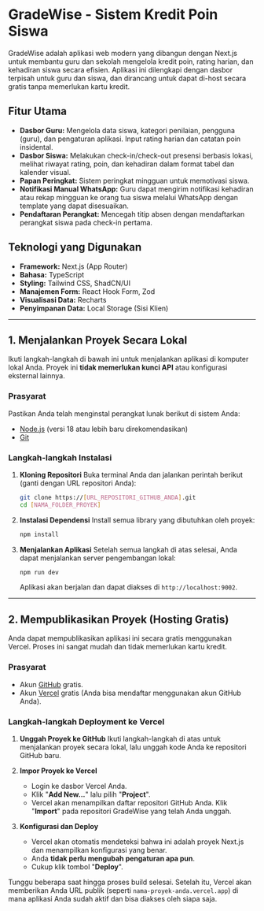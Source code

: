 
# GradeWise - Sistem Kredit Poin Siswa

GradeWise adalah aplikasi web modern yang dibangun dengan Next.js untuk membantu guru dan sekolah mengelola kredit poin, rating harian, dan kehadiran siswa secara efisien. Aplikasi ini dilengkapi dengan dasbor terpisah untuk guru dan siswa, dan dirancang untuk dapat di-host secara gratis tanpa memerlukan kartu kredit.

## Fitur Utama

- **Dasbor Guru:** Mengelola data siswa, kategori penilaian, pengguna (guru), dan pengaturan aplikasi. Input rating harian dan catatan poin insidental.
- **Dasbor Siswa:** Melakukan check-in/check-out presensi berbasis lokasi, melihat riwayat rating, poin, dan kehadiran dalam format tabel dan kalender visual.
- **Papan Peringkat:** Sistem peringkat mingguan untuk memotivasi siswa.
- **Notifikasi Manual WhatsApp:** Guru dapat mengirim notifikasi kehadiran atau rekap mingguan ke orang tua siswa melalui WhatsApp dengan template yang dapat disesuaikan.
- **Pendaftaran Perangkat:** Mencegah titip absen dengan mendaftarkan perangkat siswa pada check-in pertama.

## Teknologi yang Digunakan

- **Framework:** Next.js (App Router)
- **Bahasa:** TypeScript
- **Styling:** Tailwind CSS, ShadCN/UI
- **Manajemen Form:** React Hook Form, Zod
- **Visualisasi Data:** Recharts
- **Penyimpanan Data:** Local Storage (Sisi Klien)

---

## 1. Menjalankan Proyek Secara Lokal

Ikuti langkah-langkah di bawah ini untuk menjalankan aplikasi di komputer lokal Anda. Proyek ini **tidak memerlukan kunci API** atau konfigurasi eksternal lainnya.

### Prasyarat

Pastikan Anda telah menginstal perangkat lunak berikut di sistem Anda:
- [Node.js](https://nodejs.org/) (versi 18 atau lebih baru direkomendasikan)
- [Git](https://git-scm.com/downloads)

### Langkah-langkah Instalasi

1.  **Kloning Repositori**
    Buka terminal Anda dan jalankan perintah berikut (ganti dengan URL repositori Anda):
    ```bash
    git clone https://[URL_REPOSITORI_GITHUB_ANDA].git
    cd [NAMA_FOLDER_PROYEK]
    ```

2.  **Instalasi Dependensi**
    Install semua library yang dibutuhkan oleh proyek:
    ```bash
    npm install
    ```

3.  **Menjalankan Aplikasi**
    Setelah semua langkah di atas selesai, Anda dapat menjalankan server pengembangan lokal:
    ```bash
    npm run dev
    ```
    Aplikasi akan berjalan dan dapat diakses di `http://localhost:9002`.

---

## 2. Mempublikasikan Proyek (Hosting Gratis)

Anda dapat mempublikasikan aplikasi ini secara gratis menggunakan Vercel. Proses ini sangat mudah dan tidak memerlukan kartu kredit.

### Prasyarat
- Akun [GitHub](https://github.com) gratis.
- Akun [Vercel](https://vercel.com) gratis (Anda bisa mendaftar menggunakan akun GitHub Anda).

### Langkah-langkah Deployment ke Vercel

1.  **Unggah Proyek ke GitHub**
    Ikuti langkah-langkah di atas untuk menjalankan proyek secara lokal, lalu unggah kode Anda ke repositori GitHub baru.

2.  **Impor Proyek ke Vercel**
    - Login ke dasbor Vercel Anda.
    - Klik "**Add New...**" lalu pilih "**Project**".
    - Vercel akan menampilkan daftar repositori GitHub Anda. Klik "**Import**" pada repositori GradeWise yang telah Anda unggah.

3.  **Konfigurasi dan Deploy**
    - Vercel akan otomatis mendeteksi bahwa ini adalah proyek Next.js dan menampilkan konfigurasi yang benar.
    - Anda **tidak perlu mengubah pengaturan apa pun**.
    - Cukup klik tombol "**Deploy**".

Tunggu beberapa saat hingga proses build selesai. Setelah itu, Vercel akan memberikan Anda URL publik (seperti `nama-proyek-anda.vercel.app`) di mana aplikasi Anda sudah aktif dan bisa diakses oleh siapa saja.
